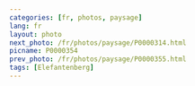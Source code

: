 ```yaml
---
categories: [fr, photos, paysage]
lang: fr
layout: photo
next_photo: /fr/photos/paysage/P0000314.html
picname: P0000354
prev_photo: /fr/photos/paysage/P0000355.html
tags: [Elefantenberg]
---
```

